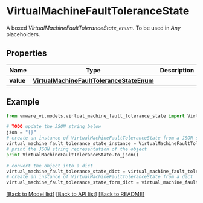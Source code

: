 # VirtualMachineFaultToleranceState

A boxed *VirtualMachineFaultToleranceState_enum*. To be used in *Any* placeholders. 

## Properties
Name | Type | Description | Notes
------------ | ------------- | ------------- | -------------
**value** | [**VirtualMachineFaultToleranceStateEnum**](VirtualMachineFaultToleranceStateEnum.md) |  | 

## Example

```python
from vmware_vi.models.virtual_machine_fault_tolerance_state import VirtualMachineFaultToleranceState

# TODO update the JSON string below
json = "{}"
# create an instance of VirtualMachineFaultToleranceState from a JSON string
virtual_machine_fault_tolerance_state_instance = VirtualMachineFaultToleranceState.from_json(json)
# print the JSON string representation of the object
print VirtualMachineFaultToleranceState.to_json()

# convert the object into a dict
virtual_machine_fault_tolerance_state_dict = virtual_machine_fault_tolerance_state_instance.to_dict()
# create an instance of VirtualMachineFaultToleranceState from a dict
virtual_machine_fault_tolerance_state_form_dict = virtual_machine_fault_tolerance_state.from_dict(virtual_machine_fault_tolerance_state_dict)
```
[[Back to Model list]](../README.md#documentation-for-models) [[Back to API list]](../README.md#documentation-for-api-endpoints) [[Back to README]](../README.md)


